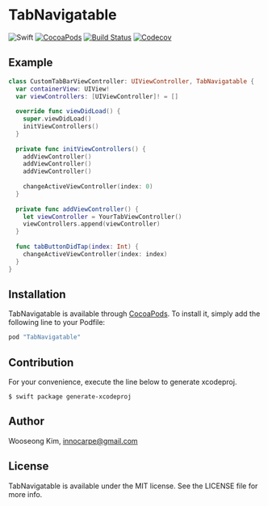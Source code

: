 # TabNavigatable

![Swift](https://img.shields.io/badge/Swift-3.1-orange.svg)
[![CocoaPods](http://img.shields.io/cocoapods/v/TabNavigatable.svg)](https://cocoapods.org/pods/TabNavigatable)
[![Build Status](https://travis-ci.org/innocarpe/TabNavigatable.svg?branch=master)](https://travis-ci.org/kwosu87/TabNavigatable)
[![Codecov](https://img.shields.io/codecov/c/github/innocarpe/TabNavigatable.svg)](https://codecov.io/gh/innocarpe/TabNavigatable/)

## Example

```swift
class CustomTabBarViewController: UIViewController, TabNavigatable {
  var containerView: UIView!
  var viewControllers: [UIViewController]! = []
  
  override func viewDidLoad() {
    super.viewDidLoad()
    initViewControllers()
  }
  
  private func initViewControllers() {
    addViewController()
    addViewController()
    addViewController()
    
    changeActiveViewController(index: 0)
  }
  
  private func addViewController() {
    let viewController = YourTabViewController()
    viewControllers.append(viewController)
  }
  
  func tabButtonDidTap(index: Int) {
    changeActiveViewController(index: index)
  }
}
```

## Installation

TabNavigatable is available through [CocoaPods](http://cocoapods.org). To install
it, simply add the following line to your Podfile:

```ruby
pod "TabNavigatable"
```

## Contribution

For your convenience, execute the line below to generate xcodeproj.

```console
$ swift package generate-xcodeproj
```
    
## Author

Wooseong Kim, innocarpe@gmail.com

## License

TabNavigatable is available under the MIT license. See the LICENSE file for more info.
